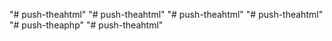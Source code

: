 "# push-theahtml" 
"# push-theahtml" 
"# push-theahtml" 
"# push-theahtml" 
"# push-theaphp" 
"# push-theahtml" 
